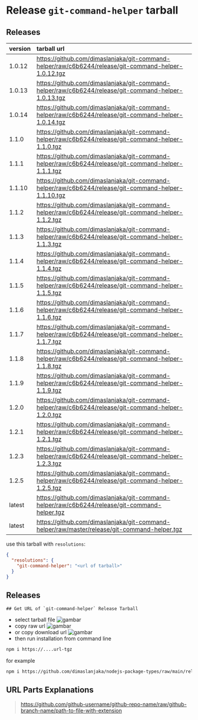 # Release `git-command-helper` tarball
## Releases
| version | tarball url |
| :--- | :--- |
| 1.0.12 | https://github.com/dimaslanjaka/git-command-helper/raw/c6b6244/release/git-command-helper-1.0.12.tgz |
| 1.0.13 | https://github.com/dimaslanjaka/git-command-helper/raw/c6b6244/release/git-command-helper-1.0.13.tgz |
| 1.0.14 | https://github.com/dimaslanjaka/git-command-helper/raw/c6b6244/release/git-command-helper-1.0.14.tgz |
| 1.1.0 | https://github.com/dimaslanjaka/git-command-helper/raw/c6b6244/release/git-command-helper-1.1.0.tgz |
| 1.1.1 | https://github.com/dimaslanjaka/git-command-helper/raw/c6b6244/release/git-command-helper-1.1.1.tgz |
| 1.1.10 | https://github.com/dimaslanjaka/git-command-helper/raw/c6b6244/release/git-command-helper-1.1.10.tgz |
| 1.1.2 | https://github.com/dimaslanjaka/git-command-helper/raw/c6b6244/release/git-command-helper-1.1.2.tgz |
| 1.1.3 | https://github.com/dimaslanjaka/git-command-helper/raw/c6b6244/release/git-command-helper-1.1.3.tgz |
| 1.1.4 | https://github.com/dimaslanjaka/git-command-helper/raw/c6b6244/release/git-command-helper-1.1.4.tgz |
| 1.1.5 | https://github.com/dimaslanjaka/git-command-helper/raw/c6b6244/release/git-command-helper-1.1.5.tgz |
| 1.1.6 | https://github.com/dimaslanjaka/git-command-helper/raw/c6b6244/release/git-command-helper-1.1.6.tgz |
| 1.1.7 | https://github.com/dimaslanjaka/git-command-helper/raw/c6b6244/release/git-command-helper-1.1.7.tgz |
| 1.1.8 | https://github.com/dimaslanjaka/git-command-helper/raw/c6b6244/release/git-command-helper-1.1.8.tgz |
| 1.1.9 | https://github.com/dimaslanjaka/git-command-helper/raw/c6b6244/release/git-command-helper-1.1.9.tgz |
| 1.2.0 | https://github.com/dimaslanjaka/git-command-helper/raw/c6b6244/release/git-command-helper-1.2.0.tgz |
| 1.2.1 | https://github.com/dimaslanjaka/git-command-helper/raw/c6b6244/release/git-command-helper-1.2.1.tgz |
| 1.2.3 | https://github.com/dimaslanjaka/git-command-helper/raw/c6b6244/release/git-command-helper-1.2.3.tgz |
| 1.2.5 | https://github.com/dimaslanjaka/git-command-helper/raw/c6b6244/release/git-command-helper-1.2.5.tgz |
| latest | https://github.com/dimaslanjaka/git-command-helper/raw/c6b6244/release/git-command-helper.tgz |
| latest | https://github.com/dimaslanjaka/git-command-helper/raw/master/release/git-command-helper.tgz |

use this tarball with `resolutions`:
```json
{
  "resolutions": {
    "git-command-helper": "<url of tarball>"
  }
}
```

## Releases

    ## Get URL of `git-command-helper` Release Tarball
- select tarball file
![gambar](https://user-images.githubusercontent.com/12471057/203216375-8af4b5d9-00c2-40fb-8d3d-d220beaabd46.png)
- copy raw url
![gambar](https://user-images.githubusercontent.com/12471057/203216508-7590cbb9-a1ce-47d6-96ca-8d82149f0762.png)
- or copy download url
![gambar](https://user-images.githubusercontent.com/12471057/203216541-3807d2c3-5213-49f3-b93d-c626dbae3b2e.png)
- then run installation from command line
```bash
npm i https://....url-tgz
```
for example
```bash
npm i https://github.com/dimaslanjaka/nodejs-package-types/raw/main/release/nodejs-package-types.tgz
```

## URL Parts Explanations
> https://github.com/github-username/github-repo-name/raw/github-branch-name/path-to-file-with-extension